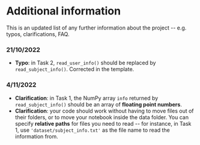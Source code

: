 # Additional information

This is an updated list of any further information about the project -- e.g. typos, clarifications, FAQ.

### 21/10/2022

- **Typo**: in Task 2, `read_user_info()` should be replaced by `read_subject_info()`. Corrected in the template.

### 4/11/2022

- **Clarification**: in Task 1, the NumPy array `info` returned by `read_subject_info()` should be an array of **floating point numbers**.
- **Clarification**: your code should work without having to move files out of their folders, or to move your notebook inside the data folder. You can specify **relative paths** for files you need to read -- for instance, in Task 1, use `'dataset/subject_info.txt'` as the file name to read the information from.
